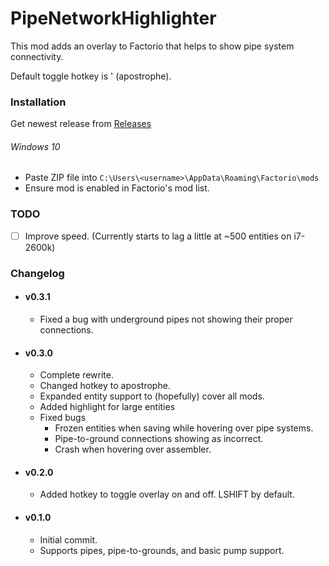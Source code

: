 # PipeNetworkHighlighter

This mod adds an overlay to Factorio that helps to show pipe system connectivity.

Default toggle hotkey is ' (apostrophe).

### Installation
Get newest release from [Releases](https://github.com/ZoeyBonaventura/PipeNetworkHighlighter/releases)
###### Windows 10
 - Paste ZIP file into `C:\Users\<username>\AppData\Roaming\Factorio\mods`
 - Ensure mod is enabled in Factorio's mod list.

### TODO
 - [ ] Improve speed. (Currently starts to lag a little at ~500 entities on i7-2600k)

### Changelog

- #### v0.3.1
  - Fixed a bug with underground pipes not showing their proper connections.
- #### v0.3.0
  - Complete rewrite.
  - Changed hotkey to apostrophe.
  - Expanded entity support to (hopefully) cover all mods.
  - Added highlight for large entities
  - Fixed bugs
    - Frozen entities when saving while hovering over pipe systems.
    - Pipe-to-ground connections showing as incorrect.
    - Crash when hovering over assembler.
- #### v0.2.0
  - Added hotkey to toggle overlay on and off. LSHIFT by default.
- #### v0.1.0
  - Initial commit.
  - Supports pipes, pipe-to-grounds, and basic pump support.